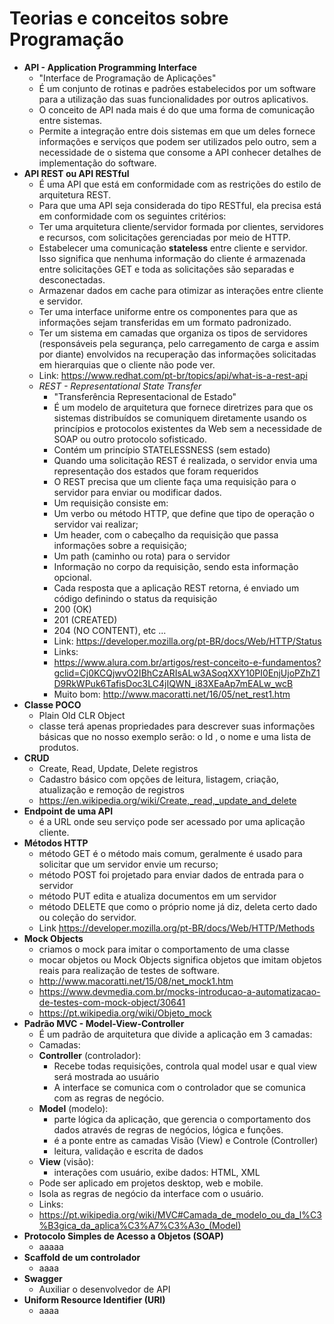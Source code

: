 # Teorias e conceitos sobre Programação

- **API - Application Programming Interface** 
    - "Interface de Programação de Aplicações"
    - É um conjunto de rotinas e padrões estabelecidos por um software para a utilização das suas funcionalidades por outros aplicativos.
    - O conceito de API nada mais é do que uma forma de comunicação entre sistemas. 
    - Permite a integração entre dois sistemas em que um deles fornece informações e serviços que podem ser utilizados pelo outro, sem a necessidade de o sistema que consome a API conhecer detalhes de implementação do software.
- **API REST ou API RESTful** 
    - É uma API que está em conformidade com as restrições do estilo de arquitetura REST.
    - Para que uma API seja considerada do tipo RESTful, ela precisa está em conformidade com os seguintes critérios:
    - Ter uma arquitetura cliente/servidor formada por clientes, servidores e recursos, com solicitações gerenciadas por meio de HTTP.
    - Estabelecer uma comunicação **stateless** entre cliente e servidor. Isso significa que nenhuma informação do cliente é armazenada entre solicitações GET e toda as solicitações são separadas e desconectadas.
    - Armazenar dados em cache para otimizar as interações entre cliente e servidor.
    - Ter uma interface uniforme entre os componentes para que as informações sejam transferidas em um formato padronizado.
    - Ter um sistema em camadas que organiza os tipos de servidores (responsáveis pela segurança, pelo carregamento de carga e assim por diante) envolvidos na recuperação das informações solicitadas em hierarquias que o cliente não pode ver.
    - Link: <https://www.redhat.com/pt-br/topics/api/what-is-a-rest-api>    
    - *REST - Representational State Transfer*
        - "Transferência Representacional de Estado"
        - É um modelo de arquitetura que fornece diretrizes para que os sistemas distribuídos se comuniquem diretamente usando os princípios e protocolos existentes da Web sem a necessidade de SOAP ou outro protocolo sofisticado. 
        - Contém um princípio STATELESSNESS (sem estado)
        - Quando uma solicitação REST é realizada, o servidor envia uma representação dos estados que foram requeridos
        - O REST precisa que um cliente faça uma requisição para o servidor para enviar ou modificar dados.
        - Um requisição consiste em:
        - Um verbo ou método HTTP, que define que tipo de operação o servidor vai realizar;
        - Um header, com o cabeçalho da requisição que passa informações sobre a requisição;
        - Um path (caminho ou rota) para o servidor
        - Informação no corpo da requisição, sendo esta informação opcional.
        - Cada resposta que a aplicação REST retorna, é enviado um código definindo o status da requisição
        - 200 (OK)
        - 201 (CREATED)
        - 204 (NO CONTENT), etc ...
        - Link: <https://developer.mozilla.org/pt-BR/docs/Web/HTTP/Status>
        - Links: 
        - <https://www.alura.com.br/artigos/rest-conceito-e-fundamentos?gclid=Cj0KCQjwvO2IBhCzARIsALw3ASoqXXY10PI0EnjUjoPZhZ1D9RkWPuk6TafisDoc3LC4jIQWN_i83XEaAp7mEALw_wcB>
        - Muito bom: <http://www.macoratti.net/16/05/net_rest1.htm>
- **Classe POCO**
    - Plain Old CLR Object 
    - classe terá apenas propriedades para descrever suas informações básicas que no nosso exemplo serão: o Id , o nome e uma lista de produtos.
- **CRUD**
    - Create, Read, Update, Delete registros
    - Cadastro básico com opções de leitura, listagem, criação, atualização e remoção de registros 
    - <https://en.wikipedia.org/wiki/Create,_read,_update_and_delete>   
- **Endpoint de uma API**
    - é a URL onde seu serviço pode ser acessado por uma aplicação cliente.        
- **Métodos HTTP**
    - método GET é o método mais comum, geralmente é usado para solicitar que um servidor envie um recurso;
    - método POST foi projetado para enviar dados de entrada para o servidor
    - método PUT edita e atualiza documentos em um servidor
    - método DELETE que como o próprio nome já diz, deleta certo dado ou coleção do servidor.
    - Link <https://developer.mozilla.org/pt-BR/docs/Web/HTTP/Methods>
- **Mock Objects**
    - criamos o mock para imitar o comportamento de uma classe
    - mocar objetos ou Mock Objects significa objetos que imitam objetos reais para realização de testes de software.
    - <http://www.macoratti.net/15/08/net_mock1.htm>
    - <https://www.devmedia.com.br/mocks-introducao-a-automatizacao-de-testes-com-mock-object/30641>
    - <https://pt.wikipedia.org/wiki/Objeto_mock>    
- **Padrão MVC - Model-View-Controller**
    - É um padrão de arquitetura que divide a aplicação em 3 camadas: 
    - Camadas:
    - **Controller** (controlador): 
        - Recebe todas requisições, controla qual model usar e qual view será mostrada ao usuário
        - A interface se comunica com o controlador que se comunica com as regras de negócio.
    - **Model** (modelo): 
        - parte lógica da aplicação, que gerencia o comportamento dos dados através de regras de negócios, lógica e funções.
        - é a ponte entre as camadas Visão (View) e Controle (Controller)
        - leitura, validação e escrita de dados
    - **View** (visão): 
        - interações com usuário, exibe dados: HTML, XML
    - Pode ser aplicado em projetos desktop, web e mobile.
    - Isola as regras de negócio da interface com o usuário.
    - Links:
    - <https://pt.wikipedia.org/wiki/MVC#Camada_de_modelo_ou_da_l%C3%B3gica_da_aplica%C3%A7%C3%A3o_(Model)>
- **Protocolo Simples de Acesso a Objetos (SOAP)**
    - aaaaa
- **Scaffold de um controlador**
    - aaaa
- **Swagger**
    - Auxiliar o desenvolvedor de API
- **Uniform Resource Identifier (URI)**
    - aaaa


